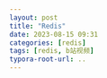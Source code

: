 ```yaml
---
layout: post
title: "Redis"
date: 2023-08-15 09:31
categories: [redis]
tags: [redis, b站视频]
typora-root-url: ..
---
```


